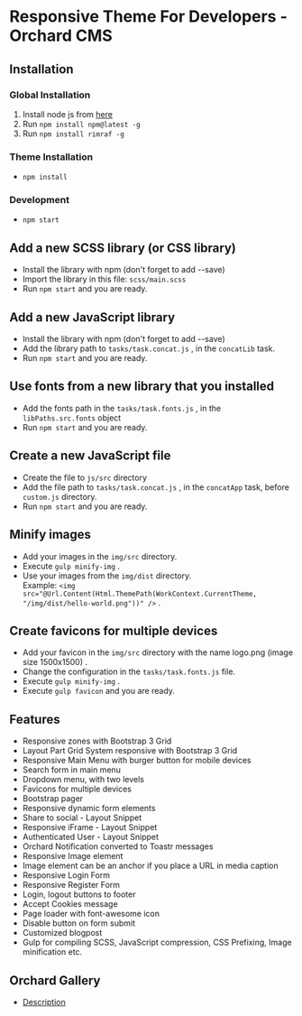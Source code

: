 # Responsive Theme For Developers - Orchard CMS

## Installation
### Global Installation
1. Install node js from [here](https://nodejs.org/en/download)
2. Run `npm install npm@latest -g`
3. Run `npm install rimraf -g`

### Theme Installation
+ `npm install`

### Development
+ `npm start`

## Add a new SCSS library (or CSS library)
+ Install the library with npm (don't forget to add --save)
+ Import the library in this file: `scss/main.scss`
+ Run `npm start` and you are ready.

## Add a new JavaScript library
+ Install the library with npm (don't forget to add --save)
+ Add the library path to `tasks/task.concat.js` , in the `concatLib` task.
+ Run `npm start` and you are ready.

## Use fonts from a new library that you installed
+ Add the fonts path in the `tasks/task.fonts.js` , in the `libPaths.src.fonts` object
+ Run `npm start` and you are ready.

## Create a new JavaScript file
+ Create the file to `js/src` directory
+ Add the file path to `tasks/task.concat.js` , in the `concatApp` task, before `custom.js` directory.
+ Run `npm start` and you are ready.

## Minify images
+ Add your images in the `img/src` directory.
+ Execute `gulp minify-img` .
+ Use your images from the `img/dist` directory.  
  Example: `<img src="@Url.Content(Html.ThemePath(WorkContext.CurrentTheme, "/img/dist/hello-world.png"))" />` .

## Create favicons for multiple devices
+ Add your favicon in the `img/src` directory with the name logo.png (image size 1500x1500) .
+ Change the configuration in the `tasks/task.fonts.js` file.
+ Execute `gulp minify-img` .
+ Execute `gulp favicon` and you are ready.

## Features
+ Responsive zones with Bootstrap 3 Grid
+ Layout Part Grid System responsive with Bootstrap 3 Grid
+ Responsive Main Menu with burger button for mobile devices
+ Search form in main menu
+ Dropdown menu, with two levels
+ Favicons for multiple devices
+ Bootstrap pager
+ Responsive dynamic form elements
+ Share to social - Layout Snippet
+ Responsive iFrame - Layout Snippet
+ Authenticated User - Layout Snippet
+ Orchard Notification converted to Toastr messages
+ Responsive Image element
+ Image element can be an anchor if you place a URL in media caption
+ Responsive Login Form
+ Responsive Register Form
+ Login, logout buttons to footer
+ Accept Cookies message
+ Page loader with font-awesome icon
+ Disable button on form submit
+ Customized blogpost
+ Gulp for compiling SCSS, JavaScript compression, CSS Prefixing, Image minification etc.

## Orchard Gallery
+ [Description](http://gallery.orchardproject.net/Packages/ResponsiveThemeForDeveloper)